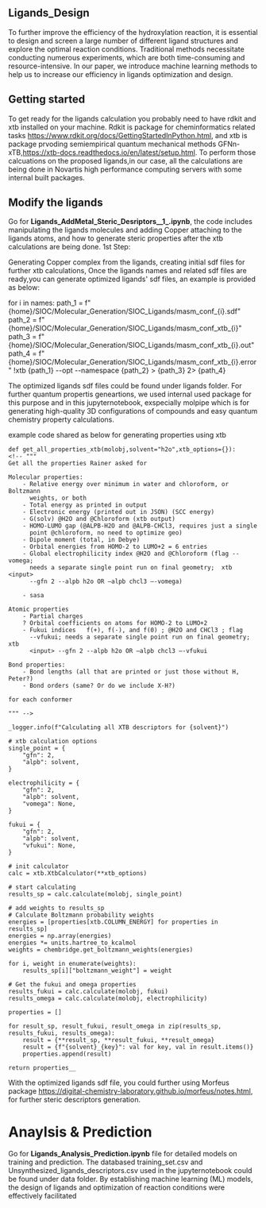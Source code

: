 ## Ligands_Design

To further improve the efficiency of the hydroxylation reaction, it is essential to design and screen a large number of different ligand structures and explore the optimal reaction conditions. Traditional methods necessitate conducting numerous experiments, which are both time-consuming and resource-intensive. In our paper, we introduce machine learning methods to help us to increase our efficiency in ligands optimization and design.

## Getting started

To get ready for the ligands calculation you probably need to have rdkit and xtb installed on your machine. Rdkit is package for cheminformatics related tasks https://www.rdkit.org/docs/GettingStartedInPython.html, and xtb is package prvoding semiempirical quantum mechanical methods GFNn-xTB,https://xtb-docs.readthedocs.io/en/latest/setup.html. To perform those calcuations on the proposed ligands,in our case, all the calculations are being done in Novartis high performance computing servers with some internal built packages.

## Modify the ligands

Go for **Ligands_AddMetal_Steric_Desriptors__1_.ipynb**, the code includes manipulating the ligands molecules and adding Copper attaching to the ligands atoms, and how to generate steric properties after the xtb calculations are being done. 
1st Step:

Generating Copper complex from the ligands, creating initial sdf files for further xtb  calculations,
Once the ligands names and related sdf files are ready,you can generate optimized ligands' sdf files, an example is provided as below:

for i in names:
    path_1 = f"{home}/SIOC/Molecular_Generation/SIOC_Ligands/masm_conf_{i}.sdf"
    path_2 = f"{home}/SIOC/Molecular_Generation/SIOC_Ligands/masm_conf_xtb_{i}"
    path_3 = f"{home}/SIOC/Molecular_Generation/SIOC_Ligands/masm_conf_xtb_{i}.out"
    path_4 = f"{home}/SIOC/Molecular_Generation/SIOC_Ligands/masm_conf_xtb_{i}.error"
    !xtb {path_1} --opt --namespace {path_2} > {path_3} 2> {path_4}

The optimized ligands sdf files could be found under ligands folder. 
For further quantum propertis geneartions, we used internal used package for this purpose and in this jupyternotebook, exspecially molpipe which is for generating high-quality 3D configurations of compounds and easy quantum chemistry property calculations.

example code shared as below for generating properties using xtb

    def get_all_properties_xtb(molobj,solvent="h2o",xtb_options={}):
    <!-- """
    Get all the properties Rainer asked for

    Molecular properties:
        - Relative energy over minimum in water and chloroform, or Boltzmann
          weights, or both
        - Total energy as printed in output
        - Electronic energy (printed out in JSON) (SCC energy)
        - G(solv) @H2O and @Chloroform (xtb output)
        - HOMO-LUMO gap (@ALPB-H2O and @ALPB-CHCl3, requires just a single
          point @chloroform, no need to optimize geo)
        - Dipole moment (total, in Debye)
        - Orbital energies from HOMO-2 to LUMO+2 = 6 entries
        - Global electrophilicity index @H2O and @Chloroform (flag --vomega;
          needs a separate single point run on final geometry;  xtb <input>
          --gfn 2 --alpb h2o OR –alpb chcl3 –-vomega)

        - sasa

    Atomic properties
        - Partial charges
        ? Orbital coefficients on atoms for HOMO-2 to LUMO+2
        - Fukui indices   f(+), f(-), and f(0) ; @H2O and CHCl3 ; flag
          --vfukui; needs a separate single point run on final geometry; xtb
          <input> --gfn 2 --alpb h2o OR –alpb chcl3 –-vfukui

    Bond properties:
        - Bond lengths (all that are printed or just those without H, Peter?)
        - Bond orders (same? Or do we include X-H?)

    for each conformer

    """ -->

    _logger.info(f"Calculating all XTB descriptors for {solvent}")

    # xtb calculation options
    single_point = {
        "gfn": 2,
        "alpb": solvent,
    }

    electrophilicity = {
        "gfn": 2,
        "alpb": solvent,
        "vomega": None,
    }

    fukui = {
        "gfn": 2,
        "alpb": solvent,
        "vfukui": None,
    }

    # init calculator
    calc = xtb.XtbCalculator(**xtb_options)

    # start calculating
    results_sp = calc.calculate(molobj, single_point)

    # add weights to results_sp
    # Calculate Boltzmann probability weights
    energies = [properties[xtb.COLUMN_ENERGY] for properties in results_sp]
    energies = np.array(energies)
    energies *= units.hartree_to_kcalmol
    weights = chembridge.get_boltzmann_weights(energies)

    for i, weight in enumerate(weights):
        results_sp[i]["boltzmann_weight"] = weight

    # Get the fukui and omega properties
    results_fukui = calc.calculate(molobj, fukui)
    results_omega = calc.calculate(molobj, electrophilicity)

    properties = []

    for result_sp, result_fukui, result_omega in zip(results_sp, results_fukui, results_omega):
        result = {**result_sp, **result_fukui, **result_omega}
        result = {f"{solvent}_{key}": val for key, val in result.items()}
        properties.append(result)

    return properties__


With the optimized ligands sdf file, you could further using Morfeus package https://digital-chemistry-laboratory.github.io/morfeus/notes.html, for further steric descriptors generation.


# Anaylsis & Prediction

Go for **Ligands_Analysis_Prediction.ipynb** file for detailed models on training and prediction. The databased training_set.csv and Unsynthesized_ligands_descriptors.csv used in the jupyternotebook could be found under data folder.
By establishing machine learning (ML) models, the design of ligands and optimization of reaction conditions were effectively facilitated
